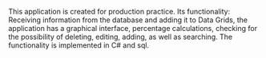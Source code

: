 This application is created for production practice.
Its functionality: Receiving information from the database and adding it to Data Grids, the application has a graphical interface, percentage calculations, checking for the possibility of deleting, editing, adding, as well as searching. The functionality is implemented in C# and sql.
